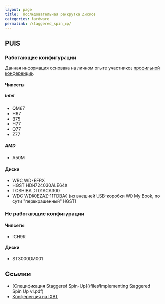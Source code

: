 ```yaml
---
layout: page
title:  Последовательная раскрутка дисков
categories: hardware
permalink: /staggered_spin_up/
---
```


## PUIS
### Работающие конфигурации
Данная информация основана на личном опыте участников
[профильной конференции](http://forum.ixbt.com/topic.cgi?id=11:44797).
#### Чипсеты
##### Intel
* QM67
* H67
* B75
* H77
* Q77
* Z77

##### AMD
* A50M

#### Диски
* WRC WD*EFRX
* HGST HDN724030ALE640
* TOSHIBA DT01ACA300
* WDC WD80EZAZ-11TDBA0 (из внешней USB-коробки WD My Book, по сути "перекрашенный" HGST)


### Не работающие конфигурации
#### Чипсеты
* ICH9R

#### Диски
* ST3000DM001

## Ссылки
* [Спецификация Staggered Spin-Up](/files/Implementing Staggered Spin Up v1.pdf)
* [Конференция на IXBT](http://forum.ixbt.com/topic.cgi?id=11:44797)

